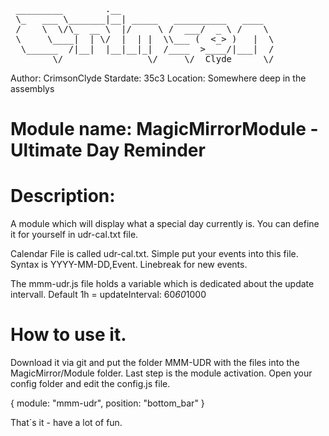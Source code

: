 <pre>
 _________        .__
 \_   ___ \_______|__| _____   __________   ____
 /    \  \/\_  __ \  |/     \ /  ___/  _ \ /    \
 \     \____|  | \/  |  | |  \\___ (  <_> )   |  \
  \______  /|__|  |__|__|_|  /____  >____/|___|  /
        \/                \/     \/  Clyde      \/ </pre>
        
Author: CrimsonClyde
Stardate: 35c3
Location: Somewhere deep in the assemblys

# Module name: MagicMirrorModule - Ultimate Day Reminder

# Description:
A module which will display what a special day currently is.
You can define it for yourself in udr-cal.txt file.

Calendar File is called udr-cal.txt. Simple put your events into this file.
Syntax is YYYY-MM-DD,Event.
Linebreak for new events.

The mmm-udr.js file holds a variable which is dedicated about the update intervall.
Default 1h = updateInterval: 60*60*1000

# How to use it.
Download it via git and put the folder MMM-UDR with the files into the
MagicMirror/Module folder. Last step is the module activation. Open your
config folder and edit the config.js file.

{
  module: "mmm-udr",
  position: "bottom_bar"
}

That´s it - have a lot of fun.
